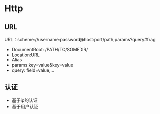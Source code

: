 # Http

## URL
URL：scheme://username:password@host:port/path;params?query#frag
- DocumentRoot: /PATH/TO/SOMEDIR/
- Location:URL
- Alias
- params:key=value&key=value
- query: field=value,...

## 认证
- 基于ip的认证
- 基于用户认证